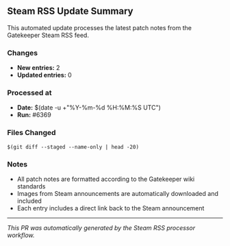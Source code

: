 ## Steam RSS Update Summary

This automated update processes the latest patch notes from the Gatekeeper Steam RSS feed.

### Changes
- **New entries:** 2
- **Updated entries:** 0

### Processed at
- **Date:** $(date -u +"%Y-%m-%d %H:%M:%S UTC")
- **Run:** #6369

### Files Changed
```
$(git diff --staged --name-only | head -20)
```

### Notes
- All patch notes are formatted according to the Gatekeeper wiki standards
- Images from Steam announcements are automatically downloaded and included
- Each entry includes a direct link back to the Steam announcement

---
*This PR was automatically generated by the Steam RSS processor workflow.*
